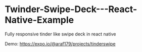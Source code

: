 # Twinder-Swipe-Deck---React-Native-Example
Fully responsive tinder like swipe deck in react native

Demo: https://expo.io/@araf179/projects/tinderswipe
